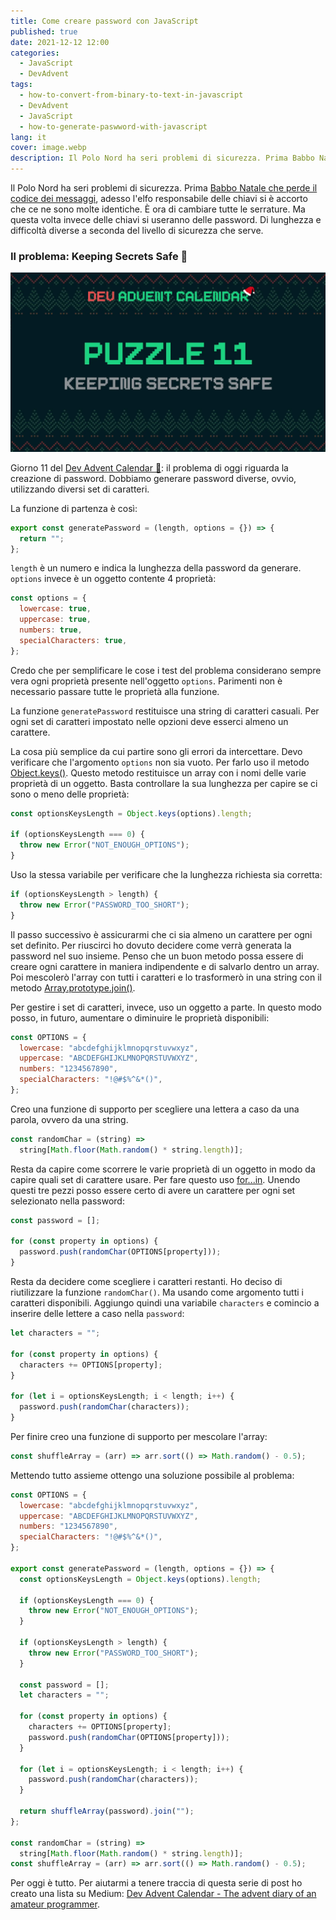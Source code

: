 ```yaml
---
title: Come creare password con JavaScript
published: true
date: 2021-12-12 12:00
categories:
  - JavaScript
  - DevAdvent
tags:
  - how-to-convert-from-binary-to-text-in-javascript
  - DevAdvent
  - JavaScript
  - how-to-generate-paswword-with-javascript
lang: it
cover: image.webp
description: Il Polo Nord ha seri problemi di sicurezza. Prima Babbo Natale che perde il codice dei messaggi, adesso l'elfo responsabile delle chiavi si è accorto che ce ne sono molte identiche. È ora di cambiare tutte le serrature. Ma questa volta invece delle chiavi si useranno delle password. Di lunghezza e difficoltà diverse a seconda del livello di sicurezza che serve.
---
```


Il Polo Nord ha seri problemi di sicurezza. Prima [Babbo Natale che perde il codice dei messaggi](https://blog.stranianelli.com/how-to-convert-from-binary-to-text-in-javascript/), adesso l'elfo responsabile delle chiavi si è accorto che ce ne sono molte identiche. È ora di cambiare tutte le serrature. Ma questa volta invece delle chiavi si useranno delle password. Di lunghezza e difficoltà diverse a seconda del livello di sicurezza che serve.

### Il problema: Keeping Secrets Safe 🔑

![Immagine](./cover.webp)

Giorno 11 del [Dev Advent Calendar 🎅](https://github.com/devadvent/puzzle-11): il problema di oggi riguarda la creazione di password. Dobbiamo generare password diverse, ovvio, utilizzando diversi set di caratteri.

La funzione di partenza è così:

```js
export const generatePassword = (length, options = {}) => {
  return "";
};
```

`length` è un numero e indica la lunghezza della password da generare. `options` invece è un oggetto contente 4 proprietà:

```js
const options = {
  lowercase: true,
  uppercase: true,
  numbers: true,
  specialCharacters: true,
};
```

Credo che per semplificare le cose i test del problema considerano sempre vera ogni proprietà presente nell'oggetto `options`. Parimenti non è necessario passare tutte le proprietà alla funzione.

La funzione `generatePassword` restituisce una string di caratteri casuali. Per ogni set di caratteri impostato nelle opzioni deve esserci almeno un carattere.

La cosa più semplice da cui partire sono gli errori da intercettare. Devo verificare che l'argomento `options` non sia vuoto. Per farlo uso il metodo [Object.keys()](https://developer.mozilla.org/en-US/docs/Web/JavaScript/Reference/Global_Objects/Object/keys). Questo metodo restituisce un array con i nomi delle varie proprietà di un oggetto. Basta controllare la sua lunghezza per capire se ci sono o meno delle proprietà:

```js
const optionsKeysLength = Object.keys(options).length;

if (optionsKeysLength === 0) {
  throw new Error("NOT_ENOUGH_OPTIONS");
}
```

Uso la stessa variabile per verificare che la lunghezza richiesta sia corretta:

```js
if (optionsKeysLength > length) {
  throw new Error("PASSWORD_TOO_SHORT");
}
```

Il passo successivo è assicurarmi che ci sia almeno un carattere per ogni set definito. Per riuscirci ho dovuto decidere come verrà generata la password nel suo insieme. Penso che un buon metodo possa essere di creare ogni carattere in maniera indipendente e di salvarlo dentro un array. Poi mescolerò l'array con tutti i caratteri e lo trasformerò in una string con il metodo [Array.prototype.join()](https://developer.mozilla.org/en-US/docs/Web/JavaScript/Reference/Global_Objects/Array/join).

Per gestire i set di caratteri, invece, uso un oggetto a parte. In questo modo posso, in futuro, aumentare o diminuire le proprietà disponibili:

```js
const OPTIONS = {
  lowercase: "abcdefghijklmnopqrstuvwxyz",
  uppercase: "ABCDEFGHIJKLMNOPQRSTUVWXYZ",
  numbers: "1234567890",
  specialCharacters: "!@#$%^&*()",
};
```

Creo una funzione di supporto per scegliere una lettera a caso da una parola, ovvero da una string.

```js
const randomChar = (string) =>
  string[Math.floor(Math.random() * string.length)];
```

Resta da capire come scorrere le varie proprietà di un oggetto in modo da capire quali set di carattere usare. Per fare questo uso [for...in](https://developer.mozilla.org/en-US/docs/Web/JavaScript/Reference/Statements/for...in). Unendo questi tre pezzi posso essere certo di avere un carattere per ogni set selezionato nella password:

```js
const password = [];

for (const property in options) {
  password.push(randomChar(OPTIONS[property]));
}
```

Resta da decidere come scegliere i caratteri restanti. Ho deciso di riutilizzare la funzione `randomChar()`. Ma usando come argomento tutti i caratteri disponibili. Aggiungo quindi una variabile `characters` e comincio a inserire delle lettere a caso nella `password`:

```js
let characters = "";

for (const property in options) {
  characters += OPTIONS[property];
}

for (let i = optionsKeysLength; i < length; i++) {
  password.push(randomChar(characters));
}
```

Per finire creo una funzione di supporto per mescolare l'array:

```js
const shuffleArray = (arr) => arr.sort(() => Math.random() - 0.5);
```

Mettendo tutto assieme ottengo una soluzione possibile al problema:

```js
const OPTIONS = {
  lowercase: "abcdefghijklmnopqrstuvwxyz",
  uppercase: "ABCDEFGHIJKLMNOPQRSTUVWXYZ",
  numbers: "1234567890",
  specialCharacters: "!@#$%^&*()",
};

export const generatePassword = (length, options = {}) => {
  const optionsKeysLength = Object.keys(options).length;

  if (optionsKeysLength === 0) {
    throw new Error("NOT_ENOUGH_OPTIONS");
  }

  if (optionsKeysLength > length) {
    throw new Error("PASSWORD_TOO_SHORT");
  }

  const password = [];
  let characters = "";

  for (const property in options) {
    characters += OPTIONS[property];
    password.push(randomChar(OPTIONS[property]));
  }

  for (let i = optionsKeysLength; i < length; i++) {
    password.push(randomChar(characters));
  }

  return shuffleArray(password).join("");
};

const randomChar = (string) =>
  string[Math.floor(Math.random() * string.length)];
const shuffleArray = (arr) => arr.sort(() => Math.random() - 0.5);
```

Per oggi è tutto. Per aiutarmi a tenere traccia di questa serie di post ho creato una lista su Medium: [Dev Advent Calendar - The advent diary of an amateur programmer](https://el3um4s.medium.com/list/dev-advent-calendar-89d163132d6e).

